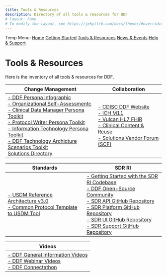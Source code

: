 ```yaml
---
title: Tools & Resources
description: Directory of all tools & resources for DDF
# layout: home
# To modify the layout, see https://jekyllrb.com/docs/themes/#overriding-theme-defaults
---
```

Temp Menu: [Home](test.md) [Getting Started](get-started.md) [Tools & Resources](tools-resources.md) [News & Events](news-events.md) [Help & Support](help-support.md)

# Tools & Resources
Here is the inventory of all tools & resources for DDF. 

| Change Management                                                                     | Collaboration                                                                            |
|---------------------------------------------------------------------------------------|------------------------------------------------------------------------------------------|
|<a target="_blank" href="https://github.com/transcelerate/ddf-home/blob/main/documents/DDF Persona Infographic.pdf">- DDF Persona Infographic</a><br> <a target="_blank" href="https://github.com/transcelerate/ddf-home/blob/main/documents/DDF Organizational Self Assessment.pdf">- Organizational Self-Assessmentc</a><br>[- Clinical Data Manager Persona Toolkit](DMPersona.md)<br>[- Protocol Writer Persona Toolkit](MWPersona.md)<br>[- Information Technology Persona Toolkit](ITPersona.md)<br>[- DDF Technology Archicture Scenarios Toolkit](https://github.com/transcelerate/ddf-home/blob/main/documents/DDF%20Technology%20Architecture%20Scenarios%20Tool%20-%20CLEAN_FINAL.pdf)<br> [Solutions Directory](https://transcelerate.github.io/ddf-directory/directory/directory.html)|<a target="_blank" href="https://www.cdisc.org/ddf">- CDISC DDF Website</a><br> <a target="_blank" href="https://www.ema.europa.eu/en/ich-m11-guideline-clinical-study-protocol-template-and-technical-specifications-scientific-guideline">- ICH M11</a><br> <a target="_blank" href="https://hl7vulcan.org/">- Vulcan HL7 FHIR</a><br> <a target="_blank" href="https://www.transceleratebiopharmainc.com/initiatives/clinical-content-reuse/">- Clinical Content & Reuse</a><br> <a target="_blank" href="">- Solutions Vendor Forum (SCF)</a><br> |

|Standards                                                                             | SDR RI                                                                                   |
|---------------------------------------------------------------------------------------|------------------------------------------------------------------------------------------|
|<a target="_blank" href="https://www.cdisc.org/sites/default/files/2023-06/USDM-RA-v3.0-%20final.zip">- USDM Reference Architecture v3.0</a><br> [- Common Protocol Template to USDM Tool](utilities.md) | [- Getting Started with the SDR RI Codebase](sdr-ri-codebase-access.md)<br> [- DDF Open-Source Community](community.md)<br> <a target="_blank" href="https://github.com/transcelerate/ddf-sdr-api">- SDR API GitHub Repository</a><br><a target="_blank" href="https://github.com/transcelerate/ddf-sdr-platform">- SDR Platform GitHub Repository</a><br><a target="_blank" href="https://github.com/transcelerate/ddf-sdr-ui">- SDR UI GitHub Repository</a><br><a target="_blank" href="https://github.com/transcelerate/ddf-sdr-support">- SDR Support GitHub Repository</a>|

| Videos                                                                                |
|---------------------------------------------------------------------------------------|
|<a target="_blank" href="">- DDF General Information Videos</a><br><a target="_blank" href="">- DDF Webinar Videos</a><br><a target="_blank" href="">- DDF Connectathon</a><br>|

